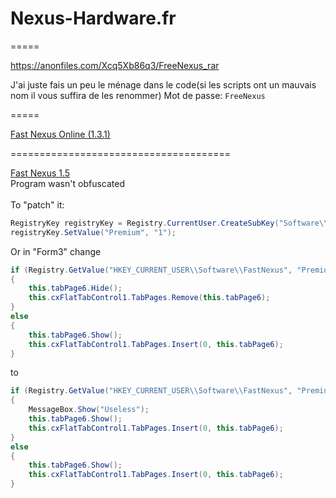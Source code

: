 # Nexus-Hardware.fr


=====


https://anonfiles.com/Xcq5Xb86q3/FreeNexus_rar
 
J'ai juste fais un peu le ménage dans le code(si les scripts ont un mauvais nom il vous suffira de les renommer)
Mot de passe: `FreeNexus`


=====


[Fast Nexus Online (1.3.1)](https://github.com/Leaked0/Nexus-Hardware.fr/blob/main/FastNexus%20-%20Online.rar)


======================================


[Fast Nexus 1.5](https://github.com/Leaked0/Nexus-Hardware.fr/tree/main/FastNexus%201.5/Files/Program)<br>Program wasn't obfuscated<br><br>
To "patch" it:

```csharp
RegistryKey registryKey = Registry.CurrentUser.CreateSubKey("Software\\FastNexus");
registryKey.SetValue("Premium", "1");
```

Or in "Form3" change

```csharp
if (Registry.GetValue("HKEY_CURRENT_USER\\Software\\FastNexus", "Premium", null) == null)
{
	this.tabPage6.Hide();
	this.cxFlatTabControl1.TabPages.Remove(this.tabPage6);
}
else
{
	this.tabPage6.Show();
	this.cxFlatTabControl1.TabPages.Insert(0, this.tabPage6);
}
```

to

```csharp
if (Registry.GetValue("HKEY_CURRENT_USER\\Software\\FastNexus", "Premium", null) == null)
{
	MessageBox.Show("Useless");
	this.tabPage6.Show();
	this.cxFlatTabControl1.TabPages.Insert(0, this.tabPage6);
}
else
{
	this.tabPage6.Show();
	this.cxFlatTabControl1.TabPages.Insert(0, this.tabPage6);
}
```

